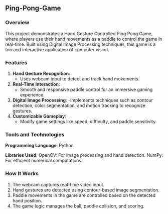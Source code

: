 ## Ping-Pong-Game 

### Overview
This project demonstrates a Hand Gesture Controlled Ping Pong Game, where players use their hand movements as a paddle to control the game in real-time. Built using Digital Image Processing techniques, this game is a fun and interactive application of computer vision.

### Features
1. **Hand Gesture Recognition**:
   - Uses webcam input to detect and track hand movements.
2. **Real-Time Interaction**:
   - Smooth and responsive paddle control for an immersive gaming experience.
3. **Digital Image Processing**:
   -Implements techniques such as contour detection, color segmentation, and motion tracking to recognize gestures.
4. **Customizable Gameplay**:
   - Modify game settings like speed, difficulty, and paddle sensitivity.

### Tools and Technologies
**Programming Language**: Python

**Libraries Used**:
OpenCV: For image processing and hand detection.
NumPy: For efficient numerical computations.

### How It Works
1. The webcam captures real-time video input.
2. Hand gestures are detected using contour-based image segmentation.
3. Paddle movements in the game are controlled based on the detected hand position.
4. The game logic manages the ball, paddle collision, and scoring.
